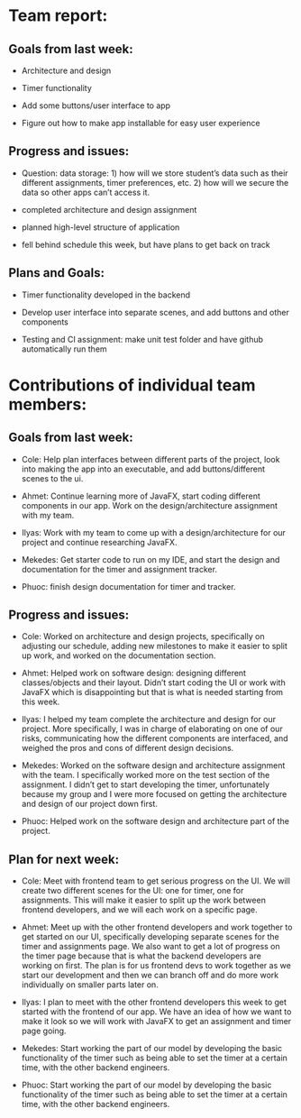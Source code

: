 # Team report:

## Goals from last week:
* Architecture and design

* Timer functionality

* Add some buttons/user interface to app

* Figure out how to make app installable for easy user experience


## Progress and issues:
* Question: data storage: 1) how will we store student’s data such as their different assignments, timer preferences, etc. 2) how will we secure the data so other apps can’t access it.

* completed architecture and design assignment

* planned high-level structure of application

* fell behind schedule this week, but have plans to get back on track


## Plans and Goals:
* Timer functionality developed in the backend

* Develop user interface into separate scenes, and add buttons and other components

* Testing and CI assignment: make unit test folder and have github automatically run them






# Contributions of individual team members:

## Goals from last week:
* Cole: Help plan interfaces between different parts of the project, look into making the app into an executable, and add buttons/different scenes to the ui.

* Ahmet: Continue learning more of JavaFX, start coding different components in our app. Work on the design/architecture assignment with my team.

* Ilyas: Work with my team to come up with a design/architecture for our project and continue researching JavaFX.

* Mekedes: Get starter code to run on my IDE, and start the design and documentation    for the timer and assignment tracker.

* Phuoc: finish design documentation for timer and tracker.


## Progress and issues:

* Cole: Worked on architecture and design projects, specifically on adjusting our schedule, adding new milestones to make it easier to split up work, and worked on the documentation section.

* Ahmet: Helped work on software design: designing different classes/objects and their layout. Didn’t start coding the UI or work with JavaFX which is disappointing but that is what is needed starting from this week.

* Ilyas: I helped my team complete the architecture and design for our project. More specifically, I was in charge of elaborating on one of our risks, communicating how the different components are interfaced, and weighed the pros and cons of different design decisions.

* Mekedes: Worked on the software design and architecture assignment with the team. I specifically worked more on the test section of the assignment. I didn’t get to start developing the timer, unfortunately because my group and I were more focused on getting the architecture and design of our project down first.

* Phuoc: Helped work on the software design and architecture part of the project.

## Plan for next week:

* Cole: Meet with frontend team to get serious progress on the UI. We will create two different scenes for the UI: one for timer, one for assignments. This will make it easier to split up the work between frontend developers, and we will each work on a specific page.

* Ahmet: Meet up with the other frontend developers and work together to get started on our UI, specifically developing separate scenes for the timer and assignments page. We also want to get a lot of progress on the timer page because that is what the backend developers are working on first. The plan is for us frontend devs to work together as we start our development and then we can branch off and do more work individually on smaller parts later on.

* Ilyas: I plan to meet with the other frontend developers this week to get started with the frontend of our app. We have an idea of how we want to make it look so we will work with JavaFX to get an assignment and timer page going.

* Mekedes: Start working the part of our model by developing the basic functionality of the timer such as being able to set the timer at a certain time, with the other backend engineers.

* Phuoc: Start working the part of our model by developing the basic functionality of the timer such as being able to set the timer at a certain time, with the other backend engineers. 
